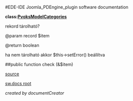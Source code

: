 #EDE-IDE Joomla_PDEngine_plugin
software documentation

**class:[PvoksModelCategories](../PvoksModelCategories.md)**



rekord tárolható?

@param record $item

@return boolean

ha nem tárolható akkor $this->setError() beállítva

##public function check (&$item) 


[source](../../../admin/models/categories.php)

[sw.docs root](../)

*created by documentCreator*

